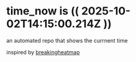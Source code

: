 # time_now is (( 2025-10-02T14:15:00.214Z ))

an automated repo that shows the currnent time

inspired by [breakingheatmap](https://github.com/breakingheatmap/breakingheatmap)